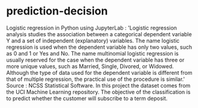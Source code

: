 # prediction-decision

Logistic regression in Python using JupyterLab : 
'Logistic regression analysis studies the association between 
a categorical dependent variable Y and a set of independent (explanatory)
variables. 
The name logistic regression is used when the dependent 
variable has only two values, such as 0 and 1 or Yes and No. 
The name multinomial logistic regression is usually reserved for the
case when the dependent variable has three or more unique values, such 
as Married, Single, Divored, or Widowed. Although the type of data used 
for the dependent variable is different from that of multiple regression,
the practical use of the procedure is similar.' Source : NCSS Statistical Software.
In this project the dataset comes from the UCI Machine Learning repository. 
The objective of the classification is to predict whether the customer will subscribe to a term deposit.

